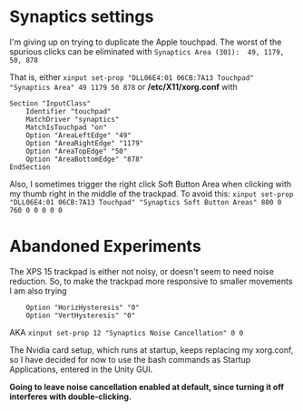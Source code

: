 # Synaptics settings

I'm giving up on trying to duplicate the Apple touchpad. The worst of the spurious clicks can be eliminated with
`Synaptics Area (301):	49, 1179, 50, 878`

That is, either `xinput set-prop "DLL06E4:01 06CB:7A13 Touchpad" "Synaptics Area" 49 1179 50 878` or **/etc/X11/xorg.conf** with

```
Section "InputClass"
    Identifier "touchpad"
    MatchDriver "synaptics"
    MatchIsTouchpad "on"
    Option "AreaLeftEdge" "49"
    Option "AreaRightEdge" "1179"
    Option "AreaTopEdge" "50"
    Option "AreaBottomEdge" "878"
EndSection
```
Also, I sometimes trigger the right click Soft Button Area when clicking with my thumb right in the middle of the trackpad. To avoid this: `xinput set-prop "DLL06E4:01 06CB:7A13 Touchpad" "Synaptics Soft Button Areas" 800 0 760 0 0 0 0 0`





# Abandoned Experiments

The XPS 15 trackpad is either not noisy, or doesn't seem to need noise reduction. So, to make the trackpad more responsive to smaller movements I am also trying

```
    Option "HorizHysteresis" "0"
    Option "VertHysteresis" "0"
```

AKA `xinput set-prop 12 "Synaptics Noise Cancellation" 0 0`

The Nvidia card setup, which runs at startup, keeps replacing my xorg.conf, so I have decided for now to use the bash commands as Startup Applications, entered in the Unity GUI.

**Going to leave noise cancellation enabled at default, since turning it off interferes with double-clicking.**
